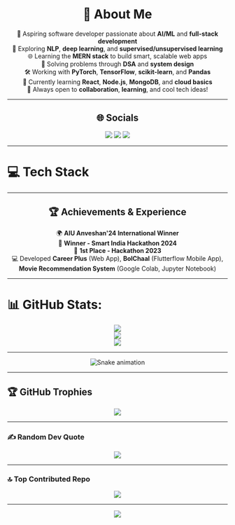 <div align="center">

# 💫 About Me

🚀 Aspiring software developer passionate about **AI/ML** and **full-stack development**  
🤖 Exploring **NLP**, **deep learning**, and **supervised/unsupervised learning**  
🌐 Learning the **MERN stack** to build smart, scalable web apps  
🧠 Solving problems through **DSA** and **system design**  
🛠️ Working with **PyTorch**, **TensorFlow**, **scikit-learn**, and **Pandas**  
🌱 Currently learning **React**, **Node.js**, **MongoDB**, and **cloud basics**  
🤝 Always open to **collaboration**, **learning**, and cool tech ideas!

---

## 🌐 Socials

<a href="https://www.instagram.com/mrcloud/"><img src="https://img.shields.io/badge/Instagram-%23E4405F.svg?logo=Instagram&logoColor=white"></a>
<a href="https://www.linkedin.com/in/badal-gupta-/"><img src="https://img.shields.io/badge/LinkedIn-%230077B5.svg?logo=linkedin&logoColor=white"></a>
<a href="mailto:badal333611@gmail.com"><img src="https://img.shields.io/badge/Email-D14836?logo=gmail&logoColor=white"></a>

</div>

---

# 💻 Tech Stack

<div align="center">

<!-- (Tech stack badges are unchanged, omitted here for brevity, paste yours as-is) -->

</div>

---

<h2 align="center">🏆 Achievements & Experience</h2>

<div align="center">

🌍 <strong>AIU Anveshan'24 International Winner</strong><br>
🏅 <strong>Winner - Smart India Hackathon 2024</strong><br>
🥇 <strong>1st Place - Hackathon 2023</strong><br>
💻 Developed <strong>Career Plus</strong> (Web App), <strong>BolChaal</strong> (Flutterflow Mobile App), <strong>Movie Recommendation System</strong> (Google Colab, Jupyter Notebook)

</div>

---

# 📊 GitHub Stats:

<div align="center">

![](https://github-readme-stats.vercel.app/api?username=Badal-Gupta&theme=tokyonight&hide_border=false&include_all_commits=true&count_private=false)<br/>
![](https://nirzak-streak-stats.vercel.app/?user=Badal-Gupta&theme=tokyonight&hide_border=false)<br/>
![](https://github-readme-stats.vercel.app/api/top-langs/?username=Badal-Gupta&theme=tokyonight&hide_border=false&include_all_commits=true&count_private=false&layout=compact)

</div>

---

<!-- Snake Game Repo View -->
<div align="center">
  <img src="https://profile-readme-generator.com/assets/snake.svg" alt="Snake animation" />
</div>

---

## 🏆 GitHub Trophies

<div align="center">

![](https://github-profile-trophy.vercel.app/?username=Badal-Gupta&theme=radical&no-frame=false&no-bg=true&margin-w=4)

</div>

---

### ✍️ Random Dev Quote

<div align="center">

![](https://quotes-github-readme.vercel.app/api?type=horizontal&theme=radical)

</div>

---

### 🔝 Top Contributed Repo

<div align="center">

![](https://github-contributor-stats.vercel.app/api?username=Badal-Gupta&limit=5&theme=radical&combine_all_yearly_contributions=true)

</div>

---

<div align="center">

[![](https://visitcount.itsvg.in/api?id=Badal-Gupta&icon=7&color=0)](https://visitcount.itsvg.in)

</div>

<!-- Proudly created with GPRM ( https://gprm.itsvg.in ) -->
